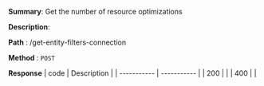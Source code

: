 **Summary**: Get the number of resource optimizations

**Description**:

**Path** : /get-entity-filters-connection

**Method** : `POST`

**Response**
| code      | Description |
| ----------- | ----------- |
|  200   |       |
|  400   |       |

